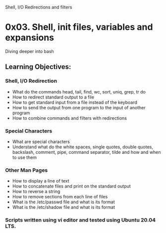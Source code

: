Shell, I/O Redirections and filters
# 0x03. Shell, init files, variables and expansions

Diving deeper into bash
## Learning Objectives:
### Shell, I/O Redirection
* What do the commands head, tail, find, wc, sort, uniq, grep, tr do
* How to redirect standard output to a file
* How to get standard input from a file instead of the keyboard
* How to send the output from one program to the input of another program
* How to combine commands and filters with redirections
### Special Characters
* What are special characters
* Understand what do the white spaces, single quotes, double quotes, backslash, comment, pipe, command separator, tilde and how and when to use them
### Other Man Pages
* How to display a line of text
* How to concatenate files and print on the standard output
* How to reverse a string
* How to remove sections from each line of files
* What is the /etc/passwd file and what is its format
* What is the /etc/shadow file and what is its format

### Scripts written using vi editor and tested using Ubuntu 20.04 LTS.
